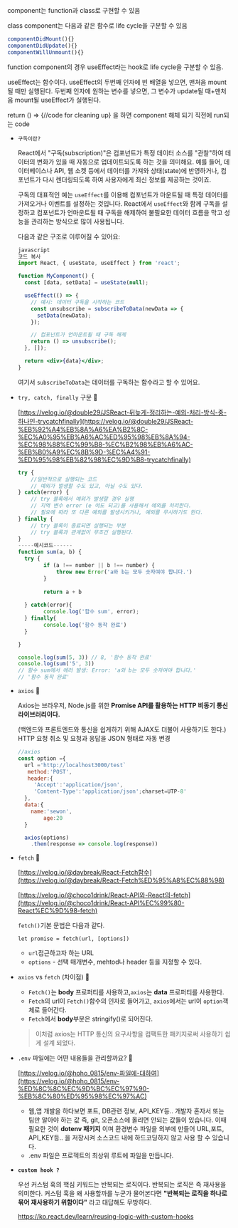 component는 function과 class로 구현할 수 있음

class component는 다음과 같은 함수로 life cycle을 구분할 수 있음

```jsx
componentDidMount(){}
componentDidUpdate(){}
componentWillUnmount(){}
```

function component의 경우 useEffect라는 hook로 life cycle을 구분할 수 있음.

useEffect는 함수이다. useEffect의 두번째 인자에 빈 배열을 넣으면, 맨처음 mount될 때만 실행된다. 두번째 인자에 원하는 변수를 넣으면, 그 변수가 update될 때+맨처음 mount될  useEffect가 실행된다. 

return () ⇒ {//code for cleaning up} 을 하면 component 해체 되기 직전에 run되는 code

- `구독이란?`
    
    React에서 "구독(subscription)"은 컴포넌트가 특정 데이터 소스를 "관찰"하여 데이터의 변화가 있을 때 자동으로 업데이트되도록 하는 것을 의미해요. 예를 들어, 데이터베이스나 API, 웹 소켓 등에서 데이터를 가져와 상태(state)에 반영하거나, 컴포넌트가 다시 렌더링되도록 하여 사용자에게 최신 정보를 제공하는 것이죠.
    
    구독의 대표적인 예는 `useEffect`를 이용해 컴포넌트가 마운트될 때 특정 데이터를 가져오거나 이벤트를 설정하는 것입니다. React에서 `useEffect`와 함께 구독을 설정하고 컴포넌트가 언마운트될 때 구독을 해제하여 불필요한 데이터 흐름을 막고 성능을 관리하는 방식으로 많이 사용됩니다.
    
    다음과 같은 구조로 이루어질 수 있어요:
    
    ```jsx
    javascript
    코드 복사
    import React, { useState, useEffect } from 'react';
    
    function MyComponent() {
      const [data, setData] = useState(null);
    
      useEffect(() => {
        // 예시: 데이터 구독을 시작하는 코드
        const unsubscribe = subscribeToData(newData => {
          setData(newData);
        });
    
        // 컴포넌트가 언마운트될 때 구독 해제
        return () => unsubscribe();
      }, []);
    
      return <div>{data}</div>;
    }
    
    ```
    
    여기서 `subscribeToData`는 데이터를 구독하는 함수라고 할 수 있어요.
    
- `try, catch, finally` 구문  🍠
    
    [https://velog.io/@double29/JSReact-뒤늦게-정리하는-예외-처리-방식-중-하나인-trycatchfinally](https://velog.io/@double29/JSReact-%EB%92%A4%EB%8A%A6%EA%B2%8C-%EC%A0%95%EB%A6%AC%ED%95%98%EB%8A%94-%EC%98%88%EC%99%B8-%EC%B2%98%EB%A6%AC-%EB%B0%A9%EC%8B%9D-%EC%A4%91-%ED%95%98%EB%82%98%EC%9D%B8-trycatchfinally)
    
    ```jsx
    try {
    	//일반적으로 실행되는 코드
      	// 예외가 발생할 수도 있고, 아닐 수도 있다.
    } catch(error) {
    	// try 블록에서 예외가 발생할 경우 실행
      	// 지역 변수 error (e 여도 되고)를 사용해서 예외를 처리한다.
        // 필요에 따라 또 다른 예외를 발생시키거나, 예외를 무시하기도 한다.
    } finally {
    	// try 블록이 종료되면 실행되는 부분
        // try 블록과 관계없이 무조건 실행된다.
    }
    -----예시코드------
    function sum(a, b) {
      try {
      		if (a !== number || b !== number) {
    			throw new Error('a와 b는 모두 숫자여야 합니다.')
    		}
      
    		return a + b
        
      } catch(error){
      		console.log('함수 sum', error);
      } finally{
      		console.log('함수 동작 완료')
      }
    
    }
    
    console.log(sum(5, 3)) // 8, '함수 동작 완료'
    console.log(sum('5', 3))
    // 함수 sum에서 에러 발생: Error: 'a와 b는 모두 숫자여야 합니다.'
    // '함수 동작 완료'
    ```
    
- `axios`  🍠
    
    Axios는 브라우저, Node.js를 위한 **Promise API를 활용하는 HTTP 비동기 통신 라이브러리이다.**
    
    (백엔드와 프론트엔드와 통신을 쉽게하기 위해 AJAX도 더불어 사용하기도 한다.)
    HTTP 요청 취소 및 요청과 응답을 JSON 형태로 자동 변경
    
    ```jsx
    //axios
    const option ={
      url ='http://localhost3000/test`
       method:'POST',
       header:{
         'Accept':'application/json',
         'Content-Type':'application/json';charset=UTP-8'
      },
      data:{
      	name:'sewon',
        	age:20
      }
    
      axios(options)
      	.then(response => console.log(response))
    ```
    
- `fetch`  🍠
    
    [https://velog.io/@daybreak/React-Fetch함수](https://velog.io/@daybreak/React-Fetch%ED%95%A8%EC%88%98)
    
    [https://velog.io/@choco1drink/React-API와-React의-fetch](https://velog.io/@choco1drink/React-API%EC%99%80-React%EC%9D%98-fetch)
    
    `fetch()`기본 문법은 다음과 같다.
    
    ```
    let promise = fetch(url, [options])
    ```
    
    - `url`접근하고자 하는 URL
    - `options` - 선택 매개변수, mehtod나 header 등을 지정할 수 있다.
- `axios` vs `fetch` (차이점)  🍠
    - `Fetch()`는 **body** 프로퍼티를 사용하고,`axios`는 **data** 프로퍼티를 사용한다.
    - `Fetch`의 url이 `Fetch()`함수의 인자로 들어가고, `axios`에서는 url이 `option`객체로 들어간다.
    - `Fetch`에서 **body**부분은 stringify()로 되어진다.
    
    > 이처럼 axios는 HTTP 통신의 요구사항을 컴팩트한 패키지로써 사용하기 쉽게 설계 되었다.
    > 
- `.env` 파일에는 어떤 내용들을 관리할까요?  🍠
    
    [https://velog.io/@hoho_0815/env-파일에-대하여](https://velog.io/@hoho_0815/env-%ED%8C%8C%EC%9D%BC%EC%97%90-%EB%8C%80%ED%95%98%EC%97%AC)
    
    - 웹,앱 개발을 하다보면 포트, DB관련 정보, API_KEY등.. 개발자 혼자서 또는 팀만 알아야 하는 값 즉, git, 오픈소스에 올리면 안되는 값들이 있습니다. 이때 필요한 것이 **dotenv 패키지** 이며 환경변수 파일을 외부에 만들어 URL,포트, API_KEY등.. 을 저장시켜 소스코드 내에 하드코딩하지 않고 사용 할 수 있습니다.
    - .env 파일은 프로젝트의 최상위 루트에 파일을 만듭니다.
- **`custom hook ?`**
    
    우선 커스텀 훅의 핵심 키워드는 반복되는 로직이다. 반복되는 로직은 즉 재사용을 의미한다. 커스텀 훅을 왜 사용할까를 누군가 물어본다면 **"반복되는 로직을 하나로 묶어 재사용하기 위함이다"** 라고 대답해도 무방하다. 
    
    https://ko.react.dev/learn/reusing-logic-with-custom-hooks